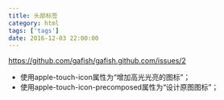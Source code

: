 ```yaml
---
title: 头部标签
category: html
tags: ['tags']
date: 2016-12-03 22:00:00
---
```

https://github.com/gafish/gafish.github.com/issues/2

* 使用apple-touch-icon属性为“增加高光光亮的图标”；
* 使用apple-touch-icon-precomposed属性为“设计原图图标”；
